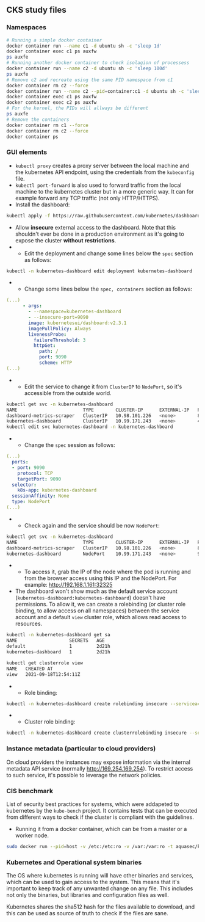 

## CKS study files

### Namespaces

```bash
# Running a simple docker container
docker container run --name c1 -d ubuntu sh -c 'sleep 1d'
docker container exec c1 ps auxfw
ps auxfe
# Running another docker container to check isolagion of processess
docker container run --name c2 -d ubuntu sh -c 'sleep 100d'
ps auxfe
# Remove c2 and recreate using the same PID namespace from c1
docker container rm c2 --force
docker container run --name c2 --pid=container:c1 -d ubuntu sh -c 'sleep 100d'
docker container exec c1 ps auxfw
docker container exec c2 ps auxfw
# For the kernel, the PIDs will allways be different
ps auxfe
# Remove the containers
docker container rm c1 --force
docker container rm c2 --force
docker container ps
```



### GUI elements

- `kubectl proxy` creates a proxy server between the local machine and the kubernetes API endpoint, using the credentials from the `kubeconfig` file.
- `kubectl port-forward` is also used to forward traffic from the local machine to the kubernetes cluster but in a more generic way. It can for example forward any TCP traffic (not only HTTP/HTTPS).
- Install the dashboard:

```bash
kubectl apply -f https://raw.githubusercontent.com/kubernetes/dashboard/v2.3.1/aio/deploy/recommended.yaml
```

- Allow **insecure** external access to the dashboard. Note that this shouldn't ever be done in a production environment as it's going to expose the cluster **without restrictions**.
- - Edit the deployment and change some lines below the `spec` section as follows:

```bash
kubectl -n kubernetes-dashboard edit deployment kubernetes-dashboard 
```

- - Change some lines below the `spec, containers` section as follows:

```yaml
(...)
      - args:
        - --namespace=kubernetes-dashboard
        - --insecure-port=9090
        image: kubernetesui/dashboard:v2.3.1
        imagePullPolicy: Always
        livenessProbe:
          failureThreshold: 3
          httpGet:
            path: /
            port: 9090
            scheme: HTTP
(...)
```

- - Edit the service to change it from `ClusterIP` to `NodePort`, so it's accessible from the outside world.

```bash
kubectl get svc -n kubernetes-dashboard
NAME                        TYPE        CLUSTER-IP      EXTERNAL-IP   PORT(S)    AGE
dashboard-metrics-scraper   ClusterIP   10.98.101.226   <none>        8000/TCP   22m
kubernetes-dashboard        ClusterIP   10.99.171.243   <none>        443/TCP    22m
kubectl edit svc kubernetes-dashboard -n kubernetes-dashboard
```

- - Change the `spec` session as follows:

```yaml
(...)
  ports:
  - port: 9090
    protocol: TCP
    targetPort: 9090
  selector:
    k8s-app: kubernetes-dashboard
  sessionAffinity: None
  type: NodePort
(...)
```

- - Check again and the service should be now `NodePort`:

```bash
kubectl get svc -n kubernetes-dashboard
NAME                        TYPE        CLUSTER-IP      EXTERNAL-IP   PORT(S)          AGE
dashboard-metrics-scraper   ClusterIP   10.98.101.226   <none>        8000/TCP         29m
kubernetes-dashboard        NodePort    10.99.171.243   <none>        9090:32325/TCP   29m
```

- - To access it, grab the IP of the node where the pod is running and from the browser access using this IP and the NodePort. For example: http://192.168.1.161:32325
- The dashboard won't show much as the default service account (`kubernetes-dashboard:kubernetes-dashboard`) doesn't have permissions. To allow it, we can create a rolebinding (or cluster role binding, to allow access on all namespaces) between the service account and a default `view` cluster role, which allows read access to resources.

```bash
kubectl -n kubernetes-dashboard get sa
NAME                   SECRETS   AGE
default                1         2d21h
kubernetes-dashboard   1         2d21h
```

```bash
kubectl get clusterrole view
NAME   CREATED AT
view   2021-09-18T12:54:11Z
```

- - Role binding:

```bash
kubectl -n kubernetes-dashboard create rolebinding insecure --serviceaccount kubernetes-dashboard:kubernetes-dashboard --clusterrole view
```

- - Cluster role binding:

```bash
kubectl -n kubernetes-dashboard create clusterrolebinding insecure --serviceaccount kubernetes-dashboard:kubernetes-dashboard --clusterrole view
```

### Instance metadata (particular to cloud providers)

On cloud providers the instances may expose information via the internal metadata API service (normally http://169.254.169.254). To restrict access to such service, it's possible to leverage the network policies.

### CIS benchmark

List of security best practices for systems, which were addapeted to kubernetes by the `kube-bench` project. It contains tests that can be executed from different ways to check if the cluster is compliant with the guidelines.

- Running it from a docker container, which can be from a master or a worker node.

```bash
sudo docker run --pid=host -v /etc:/etc:ro -v /var:/var:ro -t aquasec/kube-bench:latest --version 1.21
```

### Kubernetes and Operational system binaries

The OS where kubernetes is running will have other binaries and services, which can be used to gain access to the system. This means that it's important to keep track of any unwanted change on any file. This includes not only the binaries, but libraries and configuration files as well.

Kubernetes shares the sha512 hash for the files available to download, and this can be used as source of truth to check if the files are sane.
